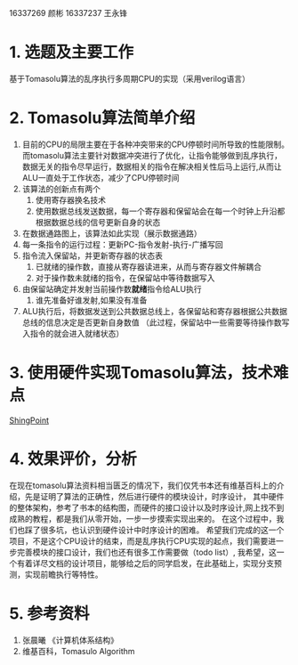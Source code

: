 16337269 颜彬 
16337237 王永锋
# 1. 选题及主要工作
基于Tomasolu算法的乱序执行多周期CPU的实现（采用verilog语言）


# 2. Tomasolu算法简单介绍
1. 目前的CPU的局限主要在于各种冲突带来的CPU停顿时间所导致的性能限制。而tomasolu算法主要针对数据冲突进行了优化，让指令能够做到乱序执行，数据无关的指令尽早运行，数据相关的指令在解决相关性后马上运行,从而让ALU一直处于工作状态，减少了CPU停顿时间
2. 该算法的创新点有两个
    1. 使用寄存器换名技术
    2. 使用数据总线发送数据，每一个寄存器和保留站会在每一个时钟上升沿都根据数据总线的信号更新自身的状态
3. 在数据通路图上，该算法如此实现（展示数据通路）
  1. 每一条指令的运行过程：更新PC-指令发射-执行-广播写回
  1. 指令流入保留站，并更新寄存器的状态表
      1. 已就绪的操作数，直接从寄存器读进来，从而与寄存器文件解耦合
      2. 对于操作数未就绪的指令，在保留站中等待数据写入
  2. 由保留站确定并发射当前操作数**就绪**指令给ALU执行
      1. 谁先准备好谁发射,如果没有准备
  3. ALU执行后，将数据发送到公共数据总线上，各保留站和寄存器根据公共数据总线的信息决定是否更新自身数值
  （此过程，保留站中一些需要等待操作数写入指令的就会进入就绪状态）


# 3. 使用硬件实现Tomasolu算法，技术难点
[ShingPoint][sp]

# 4. 效果评价，分析
  在现在tomasolu算法资料相当匮乏的情况下，我们仅凭书本还有维基百科上的介绍，先是证明了算法的正确性，然后进行硬件的模块设计，时序设计，
  其中硬件的整体架构，参考了书本的结构图，而硬件的接口设计以及时序设计,网上找不到成熟的教程，都是我们从零开始，一步一步摸索实现出来的。
  在这个过程中，我们也踩了很多坑，也认识到硬件设计中时序设计的困难。
  希望我们完成的这一个项目，不是这个CPU设计的结束，而是乱序执行CPU实现的起点，我们需要进一步完善模块的接口设计，我们也还有很多工作需要做（todo list）, 我希望，这一个有着详尽文档的设计项目，能够给之后的同学启发，在此基础上，实现分支预测，实现前瞻执行等特性。

# 5. 参考资料
1. 张晨曦 《计算机体系结构》
2. 维基百科，Tomasulo Algorithm


[sp]:ShiningPoint.md
